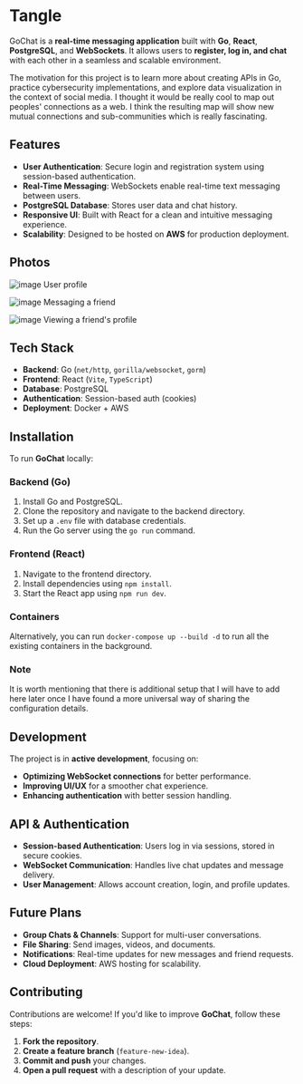 # Tangle

GoChat is a **real-time messaging application** built with **Go**, **React**, **PostgreSQL**, and **WebSockets**. It allows users to **register, log in, and chat** with each other in a seamless and scalable environment.

The motivation for this project is to learn more about creating APIs in Go, practice cybersecurity implementations, and explore data visualization in the context of social media. I thought it would be really cool to map out peoples' connections as a web. I think the resulting map will show new mutual connections and sub-communities which is really fascinating.

## Features
- **User Authentication**: Secure login and registration system using session-based authentication.
- **Real-Time Messaging**: WebSockets enable real-time text messaging between users.
- **PostgreSQL Database**: Stores user data and chat history.
- **Responsive UI**: Built with React for a clean and intuitive messaging experience.
- **Scalability**: Designed to be hosted on **AWS** for production deployment.

## Photos
![image](https://github.com/user-attachments/assets/493ec0f1-c9e3-4e66-9b3f-d54c8042d967)
User profile

![image](https://github.com/user-attachments/assets/0fb27514-6c85-40f8-8ea3-9138008cb83d)
Messaging a friend

![image](https://github.com/user-attachments/assets/cd7cb9e2-b1d8-46a6-b1cd-41b11156f5ad)
Viewing a friend's profile



## Tech Stack
- **Backend**: Go (`net/http`, `gorilla/websocket`, `gorm`)
- **Frontend**: React (`Vite`, `TypeScript`)
- **Database**: PostgreSQL
- **Authentication**: Session-based auth (cookies)
- **Deployment**: Docker + AWS

## Installation
To run **GoChat** locally:

### Backend (Go)
1. Install Go and PostgreSQL.
2. Clone the repository and navigate to the backend directory.
3. Set up a `.env` file with database credentials.
4. Run the Go server using the `go run` command.

### Frontend (React)
1. Navigate to the frontend directory.
2. Install dependencies using `npm install`.
3. Start the React app using `npm run dev`.

### Containers
Alternatively, you can run `docker-compose up --build -d` to run all the existing containers in the background.

### Note
It is worth mentioning that there is additional setup that I will have to add here later once I have found a more universal way of sharing the configuration details.

## Development
The project is in **active development**, focusing on:
- **Optimizing WebSocket connections** for better performance.
- **Improving UI/UX** for a smoother chat experience.
- **Enhancing authentication** with better session handling.

## API & Authentication
- **Session-based Authentication**: Users log in via sessions, stored in secure cookies.
- **WebSocket Communication**: Handles live chat updates and message delivery.
- **User Management**: Allows account creation, login, and profile updates.

## Future Plans
- **Group Chats & Channels**: Support for multi-user conversations.
- **File Sharing**: Send images, videos, and documents.
- **Notifications**: Real-time updates for new messages and friend requests.
- **Cloud Deployment**: AWS hosting for scalability.

## Contributing
Contributions are welcome! If you'd like to improve **GoChat**, follow these steps:

1. **Fork the repository**.
2. **Create a feature branch** (`feature-new-idea`).
3. **Commit and push** your changes.
4. **Open a pull request** with a description of your update.
